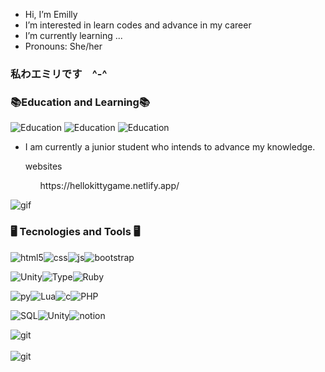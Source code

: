 -  Hi, I’m Emilly
-  I’m interested in learn codes and advance in my career
-  I’m currently learning ...
-  Pronouns: She/her

### 私わエミリです　^-^

### 📚Education and Learning📚
![Education](https://img.shields.io/badge/Udemy-EC5252?style=for-the-badge&logo=UdemylogoColor=white)
![Education](https://img.shields.io/badge/Duolingo-58CC02?style=for-the-badge&logo=Duolingo&logoColor=white)
![Education](https://img.shields.io/badge/Khan%20Academy-14BF96?style=for-the-badge&logo=Khan%20Academy&logoColor=white)
<ul>
  <li>I am currently a junior student who intends to advance my knowledge.</li>
</ul>

<ul>
<p>websites</p>
<ol>
https://hellokittygame.netlify.app/

  
</ol>

  
</ul>

![gif](https://github.com/EmiiSakura/EmiiSakura/assets/157049269/909f51c8-c1d5-4a5f-a08e-0207a49450e8)


### 🖥️ Tecnologies and Tools 🖥️

  
  <img align="center" alt="html5" src="https://img.shields.io/badge/HTML5-E34F26?style=for-the-badge&logo=html5&logoColor=white"/><img align="center" alt="css" src="https://img.shields.io/badge/CSS3-1572B6?style=for-the-badge&logo=css3&logoColor=white"/><img align="center" alt="js" src="https://img.shields.io/badge/JavaScript-F7DF1E?style=for-the-badge&logo=javascript&logoColor=black"/><img align="center" alt="bootstrap" src="https://img.shields.io/badge/Bootstrap-563D7C?style=for-the-badge&logo=bootstrap&logoColor=white">

        
<img align="center" alt="Unity" src="https://img.shields.io/badge/Node.js-43853D?style=for-the-badge&logo=node.js&logoColor=white"><img align="center" alt="Type" src="https://img.shields.io/badge/TypeScript-007ACC?style=for-the-badge&logo=typescript&logoColor=white"><img align="center" alt="Ruby" src="https://img.shields.io/badge/Ruby-CC342D?style=for-the-badge&logo=ruby&logoColor=white">
  
  <img align="center" alt="py" src="https://img.shields.io/badge/Python-14354C?style=for-the-badge&logo=python&logoColor=white"/><img align="center" alt="Lua" src="https://img.shields.io/badge/Lua-2C2D72?style=for-the-badge&logo=lua&logoColor=white"><img align="center" alt="c" src="https://img.shields.io/badge/C%2B%2B-00599C?style=for-the-badge&logo=c%2B%2B&logoColor=white"><img align="center" alt="PHP" src="https://img.shields.io/badge/PHP-777BB4?style=for-the-badge&logo=php&logoColor=white">




  <img align="center" alt="SQL" src="https://img.shields.io/badge/MySQL-00000F?style=for-the-badge&logo=mysql&logoColor=white"><img align="center" alt="Unity" src="https://img.shields.io/badge/Unity-100000?style=for-the-badge&logo=unity&logoColor=white"><img align="center" alt="notion" src="https://img.shields.io/badge/Notion-000000?style=for-the-badge&logo=notion&logoColor=white">


  
<img align="center" alt="git" src="https://img.shields.io/badge/GIT-E44C30?style=for-the-badge&logo=git&logoColor=white">

<br>
  <br>
<img align="center" alt="git" src="https://github-readme-stats.vercel.app/api/top-langs/?username=EmiiSakura&theme=blue-green">
